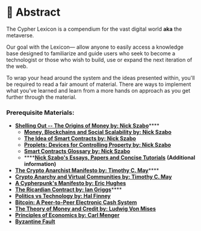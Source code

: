 # 🌄 Abstract

The Cypher Lexicon is a compendium for the vast digital world **aka** the metaverse.&#x20;

Our goal with the Lexicon— allow anyone to easily access a knowledge base designed to familiarize and guide users who seek to become a technologist or those who wish to build, use or expand the next iteration of the web.

To wrap your head around the system and the ideas presented within, you'll be required to read a fair amount of material. There are ways to implement what you've learned and learn from a more hands on approach as you get further through the material.

### Prerequisite Materials:

* [**Shelling Out -- The Origins of Money by: Nick Szabo**](https://nakamotoinstitute.org/shelling-out/)****
  * ****[**Money, Blockchains and Social Scalability by: Nick Szabo**](https://unenumerated.blogspot.com/2017/02/money-blockchains-and-social-scalability.html)****
  * ****[**The Idea of Smart Contracts by: Nick Szabo**](https://www.fon.hum.uva.nl/rob/Courses/InformationInSpeech/CDROM/Literature/LOTwinterschool2006/szabo.best.vwh.net/idea.html)****
  * ****[**Proplets: Devices for Controlling Property by: Nick Szabo**](https://nakamotoinstitute.org/proplets-devices-for-controlling-property/)****
  * ****[**Smart Contracts Glossary by: Nick Szabo**](https://www.fon.hum.uva.nl/rob/Courses/InformationInSpeech/CDROM/Literature/LOTwinterschool2006/szabo.best.vwh.net/smart\_contracts\_glossary.html)****
  * ****[**Nick Szabo's Essays, Papers and Concise Tutorials**](https://www.fon.hum.uva.nl/rob/Courses/InformationInSpeech/CDROM/Literature/LOTwinterschool2006/szabo.best.vwh.net/index.html) **(Additional information)**
* [**The Crypto Anarchist Manifesto by: Timothy C. May**](https://groups.csail.mit.edu/mac/classes/6.805/articles/crypto/cypherpunks/may-crypto-manifesto.html)****
* ****[**Crypto Anarchy and Virtual Communities by: Timothy C. May**](https://groups.csail.mit.edu/mac/classes/6.805/articles/crypto/cypherpunks/may-virtual-comm.html)****
* ****[**A Cypherpunk's Manifesto by: Eric Hughes**](https://www.activism.net/cypherpunk/manifesto.html)****
* [**The Ricardian Contract by: Ian Griggs**](https://iang.org/papers/ricardian\_contract.html)****
* ****[**Politics vs Technology by: Hal Finney**](https://nakamotoinstitute.org/politics-vs-technology/)****
* ****[**Bitcoin: A Peer-to-Peer Electronic Cash System**](https://bitcoin.org/bitcoin.pdf)****
* ****[**The Theory of Money and Credit by: Ludwig Von Mises**](https://cdn.mises.org/Theory%20of%20Money%20and%20Credit.pdf)****
* ****[**Principles of Economics by: Carl Menger**](https://cdn.mises.org/principles\_of\_economics.pdf)****
* ****[**Byzantine Fault**](https://en.wikipedia.org/wiki/Byzantine\_fault)****
